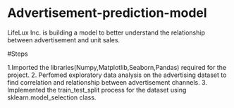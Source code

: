 # Advertisement-prediction-model
LifeLux Inc. is building a model to better understand the relationship between advertisement and unit sales.

#Steps  

1.Imported the libraries(Numpy,Matplotlib,Seaborn,Pandas) required for the project.
2. Perfomed exploratory data analysis on the advertising dataset to find correlation and relationship between advertisement channels.
3. Implemented the train_test_split process for the dataset using sklearn.model_selection class.

